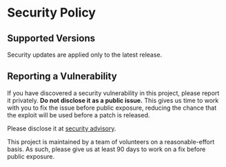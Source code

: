 # Security Policy

## Supported Versions

Security updates are applied only to the latest release.

## Reporting a Vulnerability

If you have discovered a security vulnerability in this project, please report it privately. **Do not disclose it as a public issue.** This gives us time to work with you to fix the issue before public exposure, reducing the chance that the exploit will be used before a patch is released.

Please disclose it at [security advisory](https://github.com/geodacenter/openassistant/security/advisories/new).

This project is maintained by a team of volunteers on a reasonable-effort basis. As such, please give us at least 90 days to work on a fix before public exposure.
